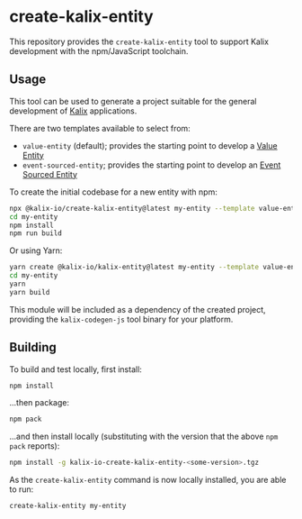# create-kalix-entity

This repository provides the `create-kalix-entity` tool to support Kalix development with the npm/JavaScript toolchain.

## Usage

This tool can be used to generate a project suitable for the general development of
[Kalix](https://kalix.io) applications.

There are two templates available to select from:

- `value-entity` (default); provides the starting point to develop a [Value Entity](https://docs.kalix.io/javascript/value-entity.html)
- `event-sourced-entity`; provides the starting point to develop an [Event Sourced Entity](https://docs.kalix.io/javascript/eventsourced.html)

To create the initial codebase for a new entity with npm:

```sh
npx @kalix-io/create-kalix-entity@latest my-entity --template value-entity
cd my-entity
npm install
npm run build
```

Or using Yarn:

```sh
yarn create @kalix-io/kalix-entity@latest my-entity --template value-entity
cd my-entity
yarn
yarn build
```

This module will be included as a dependency of the created project, providing the `kalix-codegen-js` tool binary for your platform.

## Building

To build and test locally, first install:

```sh
npm install
```

...then package:

```sh
npm pack
```

...and then install locally (substituting <some-version> with the version that the above `npm pack` reports):

```sh
npm install -g kalix-io-create-kalix-entity-<some-version>.tgz
```

As the `create-kalix-entity` command is now locally installed, you are able to run:

```sh
create-kalix-entity my-entity
```
